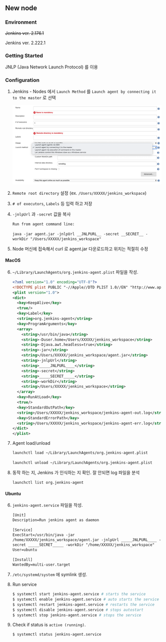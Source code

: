 ## New node

### Environment

~~Jenkins ver. 2.176.1~~

Jenkins ver. 2.222.1

### Getting Started

JNLP (Java Network Launch Protocol) 를 이용

### Configuration

1. Jenkins - Nodes 에서 `Launch Method` 를 `Launch agent by connecting it to the master` 로 선택 

    ![](images/launch_method.png)

2. `Remote root directory` 설정 (ex. `/Users/XXXXX/jenkins_workspace`)

3. `# of executors`, `Labels` 등 입력 하고 저장

4. `-jnlpUrl` 과 `-secret` 값을 복사

    ```
    Run from agent command line:

    java -jar agent.jar -jnlpUrl __JNLPURL__ -secret __SECRET__ -workDir "/Users/XXXXX/jenkins_workspace"
    ```

5. Node 머신에 접속해서 curl 로 agent.jar 다운로드하고 위치는 적절히 수정

#### MacOS

6. `~/Library/LaunchAgents/org.jenkins-agent.plist` 파일을 작성.

    ```xml
    <?xml version="1.0" encoding="UTF-8"?>
    <!DOCTYPE plist PUBLIC "-//Apple//DTD PLIST 1.0//EN" "http://www.apple.com/DTDs/PropertyList-1.0.dtd">
    <plist version="1.0">
    <dict>
      <key>KeepAlive</key>
      <true/>
      <key>Label</key>
      <string>org.jenkins-agent</string>
      <key>ProgramArguments</key>
      <array>
        <string>/usr/bin/java</string>
        <string>-Duser.home=/Users/XXXXX/jenkins_workspace</string>
        <string>-Djava.awt.headless=true</string>
        <string>-jar</string>
        <string>/Users/XXXXX/jenkins_workspace/agent.jar</string>
        <string>-jnlpUrl</string>
        <string>_____JNLPURL____</string>
        <string>-secret</string>
        <string>_____SECRET_____</string>
        <string>-workDir</string>
        <string>/Users/XXXXX/jenkins_workspace</string>
      </array>
      <key>RunAtLoad</key>
      <true/>
      <key>StandardOutPath</key>
      <string>/Users/XXXXX/jenkins_workspace/jenkins-agent-out.log</string>
      <key>StandardErrorPath</key>
      <string>/Users/XXXXX/jenkins_workspace/jenkins-agent-err.log</string>
    </dict>
    </plist>
    ```

7. Agent load/unload

    ```
    launchctl load ~/Library/LaunchAgents/org.jenkins-agent.plist

    launchctl unload ~/Library/LaunchAgents/org.jenkins-agent.plist
    ```

8. 동작 하는 지, Jenkins 가 인식하는 지 확인. 잘 안되면 log 파일을 분석

    ```
    launchctl list org.jenkins-agent
    ```

#### Ubuntu

6. `jenkins-agent.service` 파일을 작성.

    ```
    [Unit]
    Description=Run jenkins agent as daemon

    [Service]
    ExecStart=/usr/bin/java -jar /home/XXXXX/jenkins_workspace/agent.jar -jnlpUrl _____JNLPURL____ -secret _____SECRET_____ -workDir "/home/XXXXX/jenkins_workspace"
    User=ubuntu

    [Install]
    WantedBy=multi-user.target
    ```

7. `/etc/systemd/system` 에 symlink 생성.

8. Run service

    ```bash
    $ systemctl start jenkins-agent.service # starts the service
    $ systemctl enable jenkins-agent.service # auto starts the service
    $ systemctl restart jenkins-agent.service # restarts the service
    $ systemctl disable jenkins-agent.service # stops autostart
    $ systemctl stop jenkins-agent.service # stops the service
    ```

9. Check if status is `active (running)`.

    ```bash
    $ systemctl status jenkins-agent.service
    ```
